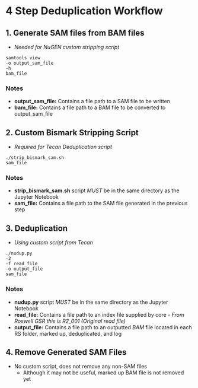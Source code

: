 # 4 Step Deduplication Workflow

## 1. Generate SAM files from BAM files
- *Needed for NuGEN custom stripping script*

```
samtools view
-o output_sam_file
-h
bam_file
```
### Notes
- **output_sam_file:** Contains a file path to a SAM file to be written
- **bam_file:** Contains a file path to a BAM file to be converted to output_sam_file

## 2. Custom Bismark Stripping Script
- *Required for Tecan Deduplication script*

```
./strip_bismark_sam.sh
sam_file
```
### Notes
- **strip_bismark_sam.sh** script *MUST* be in the same directory as the Jupyter Notebook
- **sam_file:** Contains a file path to the SAM file generated in the previous step

## 3. Deduplication
- *Using custom script from Tecan*

```
./nudup.py
-2
-f read_file
-o output_file
sam_file
```
### Notes
- **nudup.py** script *MUST* be in the same directory as the Jupyter Notebook
- **read_file:** Contains a file path to an index file supplied by core - *From Roswell GSR this is R2_001 (Original read file)*
- **output_file:** Contains a file path to an outputted *BAM* file located in each RS folder, marked up, deduplicated, and log

## 4. Remove Generated SAM Files
- No custom script, does not remove any non-SAM files
  - Although it may not be useful, marked up BAM file is not removed yet
